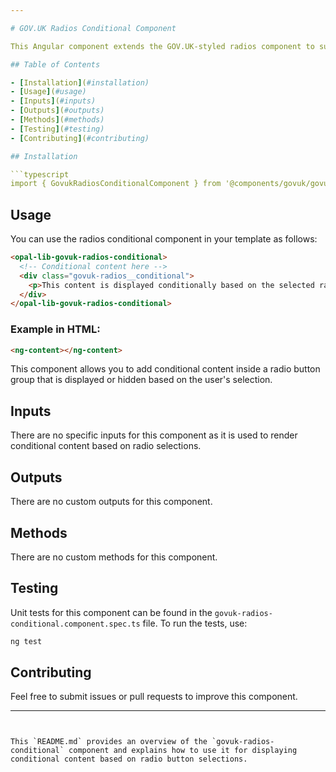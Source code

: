 ```yaml
---

# GOV.UK Radios Conditional Component

This Angular component extends the GOV.UK-styled radios component to support conditional content that is shown or hidden based on the selection of a radio option.

## Table of Contents

- [Installation](#installation)
- [Usage](#usage)
- [Inputs](#inputs)
- [Outputs](#outputs)
- [Methods](#methods)
- [Testing](#testing)
- [Contributing](#contributing)

## Installation

```typescript
import { GovukRadiosConditionalComponent } from '@components/govuk/govuk-radios-conditional/govuk-radios-conditional.component';
```

## Usage

You can use the radios conditional component in your template as follows:

```html
<opal-lib-govuk-radios-conditional>
  <!-- Conditional content here -->
  <div class="govuk-radios__conditional">
    <p>This content is displayed conditionally based on the selected radio option.</p>
  </div>
</opal-lib-govuk-radios-conditional>
```

### Example in HTML:

```html
<ng-content></ng-content>
```

This component allows you to add conditional content inside a radio button group that is displayed or hidden based on the user's selection.

## Inputs

There are no specific inputs for this component as it is used to render conditional content based on radio selections.

## Outputs

There are no custom outputs for this component.

## Methods

There are no custom methods for this component.

## Testing

Unit tests for this component can be found in the `govuk-radios-conditional.component.spec.ts` file. To run the tests, use:

```bash
ng test
```

## Contributing

Feel free to submit issues or pull requests to improve this component.

---
```


This `README.md` provides an overview of the `govuk-radios-conditional` component and explains how to use it for displaying conditional content based on radio button selections.
